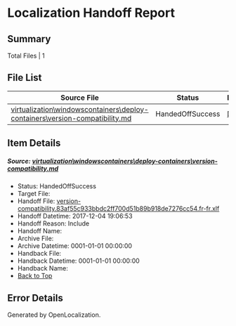 # <a name='report-top'></a> Localization Handoff Report

## Summary
 Total Files | 1

## File List
 Source File | Status | Details 
 ----------- | ------ | ------- 
 [virtualization\windowscontainers\deploy-containers\version-compatibility.md](https://github.com/Microsoft/Virtualization-Documentation-Private/blob/14236080ca22d6d47d7a3e52c339cd4fb18899bd/virtualization/windowscontainers/deploy-containers/version-compatibility.md) | HandedOffSuccess | [Details](#abeaab44d1683cbae2edb6a26c4adfe8f77e100a302)

## Item Details
##### <a name='abeaab44d1683cbae2edb6a26c4adfe8f77e100a302'></a> Source: [virtualization\windowscontainers\deploy-containers\version-compatibility.md](https://github.com/Microsoft/Virtualization-Documentation-Private/blob/14236080ca22d6d47d7a3e52c339cd4fb18899bd/virtualization/windowscontainers/deploy-containers/version-compatibility.md)
* Status: HandedOffSuccess
* Target File: 
* Handoff File: [version-compatibility.83af55c933bbdc2ff700d51b89b918de7276cc54.fr-fr.xlf](https://github.com/MicrosoftDocs/Virtualization-Documentation-Private.handoff/blob/c01bfb0fe560af56fdf0b95804da2586addc446e/ol-handoff/MicrosoftDocs/Virtualization-Documentation-Private.fr-fr/live/version-compatibility.83af55c933bbdc2ff700d51b89b918de7276cc54.fr-fr.xlf)
* Handoff Datetime: 2017-12-04 19:06:53
* Handoff Reason: Include
* Handoff Name: 
* Archive File: 
* Archive Datetime: 0001-01-01 00:00:00
* Handback File: 
* Handback Datetime: 0001-01-01 00:00:00
* Handback Name: 
* [Back to Top](#report-top)


## Error Details

Generated by OpenLocalization.
